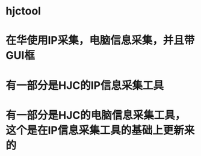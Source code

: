 # hjctool
在华使用IP采集，电脑信息采集，并且带GUI框
===========================================
有一部分是HJC的IP信息采集工具
===========================================
有一部分是HJC的电脑信息采集工具，这个是在IP信息采集工具的基础上更新来的
===========================================
